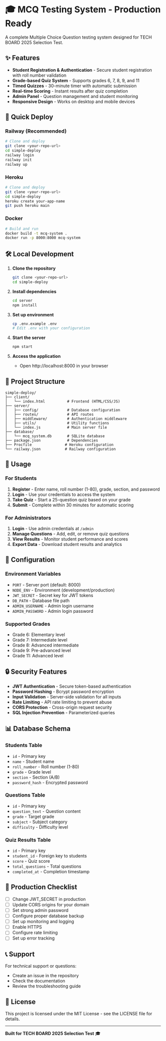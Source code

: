 # 🎓 MCQ Testing System - Production Ready

A complete Multiple Choice Question testing system designed for TECH BOARD 2025 Selection Test.

## ✨ Features

- **Student Registration & Authentication** - Secure student registration with roll number validation
- **Grade-based Quiz System** - Supports grades 6, 7, 8, 9, and 11
- **Timed Quizzes** - 30-minute timer with automatic submission
- **Real-time Scoring** - Instant results after quiz completion
- **Admin Panel** - Question management and student monitoring
- **Responsive Design** - Works on desktop and mobile devices

## 🚀 Quick Deploy

### Railway (Recommended)
```bash
# Clone and deploy
git clone <your-repo-url>
cd simple-deploy
railway login
railway init
railway up
```

### Heroku
```bash
# Clone and deploy
git clone <your-repo-url>
cd simple-deploy
heroku create your-app-name
git push heroku main
```

### Docker
```bash
# Build and run
docker build -t mcq-system .
docker run -p 8000:8000 mcq-system
```

## 🛠️ Local Development

1. **Clone the repository**
   ```bash
   git clone <your-repo-url>
   cd simple-deploy
   ```

2. **Install dependencies**
   ```bash
   cd server
   npm install
   ```

3. **Set up environment**
   ```bash
   cp .env.example .env
   # Edit .env with your configuration
   ```

4. **Start the server**
   ```bash
   npm start
   ```

5. **Access the application**
   - Open http://localhost:8000 in your browser

## 📁 Project Structure

```
simple-deploy/
├── client/
│   └── index.html          # Frontend (HTML/CSS/JS)
├── server/
│   ├── config/             # Database configuration
│   ├── routes/             # API routes
│   ├── middleware/         # Authentication middleware
│   ├── utils/              # Utility functions
│   └── index.js            # Main server file
├── database/
│   └── mcq_system.db       # SQLite database
├── package.json            # Dependencies
├── Procfile               # Heroku configuration
└── railway.json           # Railway configuration
```

## 🎯 Usage

### For Students
1. **Register** - Enter name, roll number (1-80), grade, section, and password
2. **Login** - Use your credentials to access the system
3. **Take Quiz** - Start a 25-question quiz based on your grade
4. **Submit** - Complete within 30 minutes for automatic scoring

### For Administrators
1. **Login** - Use admin credentials at `/admin`
2. **Manage Questions** - Add, edit, or remove quiz questions
3. **View Results** - Monitor student performance and scores
4. **Export Data** - Download student results and analytics

## 🔧 Configuration

### Environment Variables
- `PORT` - Server port (default: 8000)
- `NODE_ENV` - Environment (development/production)
- `JWT_SECRET` - Secret key for JWT tokens
- `DB_PATH` - Database file path
- `ADMIN_USERNAME` - Admin login username
- `ADMIN_PASSWORD` - Admin login password

### Supported Grades
- Grade 6: Elementary level
- Grade 7: Intermediate level
- Grade 8: Advanced intermediate
- Grade 9: Pre-advanced level
- Grade 11: Advanced level

## 🔒 Security Features

- **JWT Authentication** - Secure token-based authentication
- **Password Hashing** - Bcrypt password encryption
- **Input Validation** - Server-side validation for all inputs
- **Rate Limiting** - API rate limiting to prevent abuse
- **CORS Protection** - Cross-origin request security
- **SQL Injection Prevention** - Parameterized queries

## 📊 Database Schema

### Students Table
- `id` - Primary key
- `name` - Student name
- `roll_number` - Roll number (1-80)
- `grade` - Grade level
- `section` - Section (A/B)
- `password_hash` - Encrypted password

### Questions Table
- `id` - Primary key
- `question_text` - Question content
- `grade` - Target grade
- `subject` - Subject category
- `difficulty` - Difficulty level

### Quiz Results Table
- `id` - Primary key
- `student_id` - Foreign key to students
- `score` - Quiz score
- `total_questions` - Total questions
- `completed_at` - Completion timestamp

## 🚨 Production Checklist

- [ ] Change JWT_SECRET in production
- [ ] Update CORS origins for your domain
- [ ] Set strong admin password
- [ ] Configure proper database backup
- [ ] Set up monitoring and logging
- [ ] Enable HTTPS
- [ ] Configure rate limiting
- [ ] Set up error tracking

## 📞 Support

For technical support or questions:
- Create an issue in the repository
- Check the documentation
- Review the troubleshooting guide

## 📄 License

This project is licensed under the MIT License - see the LICENSE file for details.

---

**Built for TECH BOARD 2025 Selection Test** 🎓